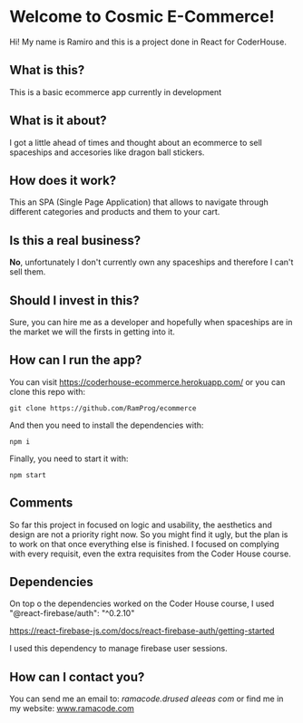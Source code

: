 
# Welcome to Cosmic E-Commerce!

Hi! My name is Ramiro and this is a project done in React for CoderHouse.

## What is this?

This is a basic ecommerce app currently in development

## What is it about?

I got a little ahead of times and thought about an ecommerce to sell spaceships and accesories like dragon ball stickers.

## How does it work?

This an SPA (Single Page Application) that allows to navigate through different categories and products and them to your cart.

## Is this a real business?

**No**, unfortunately I don't currently own any spaceships and therefore I can't sell them.

## Should I invest in this?

Sure, you can hire me as a developer and hopefully when spaceships are in the market we will the firsts in getting into it.

## How can I run the app?

You can visit https://coderhouse-ecommerce.herokuapp.com/ or you can clone this repo with:

    git clone https://github.com/RamProg/ecommerce

 And then you need to install the dependencies with:

    npm i

Finally, you need to start it with:

    npm start

## Comments

So far this project in focused on logic and usability, the aesthetics and design are not a priority right now. So you might find it ugly, but the plan is to work on that once everything else is finished. I focused on complying with every requisit, even the extra requisites from the Coder House course.

## Dependencies

On top o the dependencies worked on the Coder House course, I used "@react-firebase/auth": "^0.2.10"

https://react-firebase-js.com/docs/react-firebase-auth/getting-started

I used this dependency to manage firebase user sessions.

## How can I contact you?

You can send me an email to: *ramacode.drused    aleeas   com* or find me in my website: www.ramacode.com
